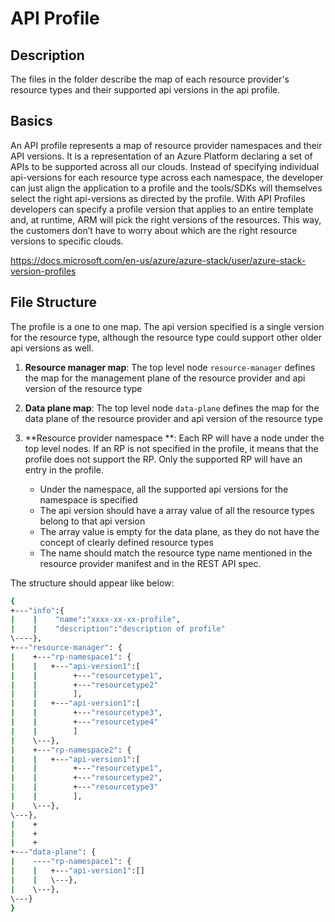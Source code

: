 # API Profile

## Description

The files in the folder describe the map of each resource provider's resource types and their supported api versions in the api profile.

## Basics
An API profile represents a map of resource provider namespaces and their API versions. It is a representation of an Azure Platform declaring a set of APIs to be supported across all our clouds. Instead of specifying individual api-versions for each resource type across each namespace, the developer can just align the application to a profile and the tools/SDKs will themselves select the right api-versions as directed by the profile. With API Profiles developers can specify a profile version that applies to an entire template and, at runtime, ARM will pick the right versions of the resources. This way, the customers don’t have to worry about which are the right resource versions to specific clouds.

https://docs.microsoft.com/en-us/azure/azure-stack/user/azure-stack-version-profiles

## File Structure
The profile is a one to one map. The api version specified is a single version for the resource type, although the resource type could support other older api versions as well.

1. **Resource manager map**: The top level node `resource-manager` defines the map for the management plane of the resource provider and  api version of the resource type

1. **Data plane map**: The top level node `data-plane` defines the map for the data plane of the resource provider and  api version of the resource type

1. **Resource provider namespace **: Each RP will have a node under the top level nodes. If an RP is not specified in the profile, it means that the profile does not support the RP. Only the supported RP will have an entry in the profile.
    - Under the namespace, all the supported api versions for the namespace is specified
    - The api version should have a array value of all the resource types belong to that api version
    - The array value is empty for the data plane, as they do not have the concept of clearly defined resource types
    - The name should match the resource type name mentioned in the resource provider manifest and in the REST API spec.


The structure should appear like below:
```bash
{
+---"info":{
|    |    "name":"xxxx-xx-xx-profile",
|    |    "description":"description of profile"
\----},
+---"resource-manager": {
|    +---"rp-namespace1": {
|    |   +---"api-version1":[
|    |        +---"resourcetype1",
|    |        +---"resourcetype2"
|    |        ],
|    |   +---"api-version1":[
|    |        +---"resourcetype3",
|    |        +---"resourcetype4"
|    |        ]
|    \---},
|    +---"rp-namespace2": {
|    |   +---"api-version1":[
|    |        +---"resourcetype1",
|    |        +---"resourcetype2",
|    |        +---"resourcetype3"
|    |        ],
|    \---},
\---},
|    +
|    +
|    +
+---"data-plane": {
|    ----"rp-namespace1": {
|    |   +---"api-version1":[]
|    |   \---},
|    \---},
\---}
}
```
